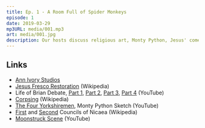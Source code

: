 ```yaml
---
title: Ep. 1 - A Room Full of Spider Monkeys
episode: 1
date: 2019-03-29
mp3URL: media/001.mp3
art: media/001.jpg
description: Our hosts discuss religious art, Monty Python, Jesus' comedian twin brother, and mothers-in-law.
---
```


## Links

- [Ann Ivory Studios](http://annivorystudios.homestead.com)
- [Jesus Fresco Restoration](<https://en.wikipedia.org/wiki/Ecce_Homo_(Mart%C3%ADnez_and_Giménez,_Borja)>) (Wikipedia)
- Life of Brian Debate, [Part 1](https://www.youtube.com/watch?v=1ni559bHXDg), [Part 2](https://www.youtube.com/watch?v=Ku3GcPrW9xg), [Part 3](https://www.youtube.com/watch?v=SGI9UevrzGc), [Part 4](https://www.youtube.com/watch?v=NXmJHlqMvvE) (YouTube)
- [Corpsing](https://en.wikipedia.org/wiki/Corpsing) (Wikipedia)
- [The Four Yorkshiremen](https://www.youtube.com/watch?v=VKHFZBUTA4k), Monty Python Sketch (YouTube)
- [First](https://en.wikipedia.org/wiki/First_Council_of_Nicaea) and [Second](https://en.wikipedia.org/wiki/Second_Council_of_Nicaea) Councils of Nicaea (Wikipedia)
- [Moonstruck Scene](https://www.youtube.com/watch?v=-a0FcNL7A3o) (YouTube)
